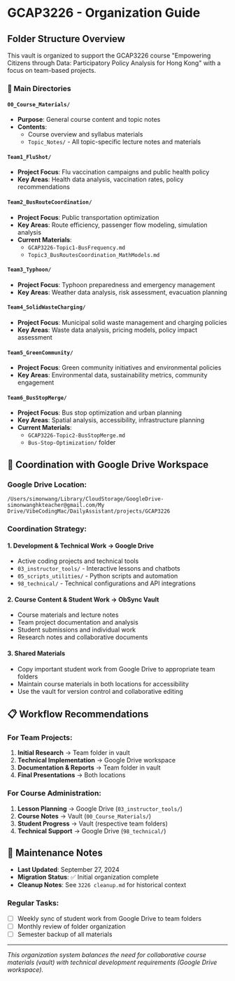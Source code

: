 # GCAP3226 - Organization Guide

## Folder Structure Overview

This vault is organized to support the GCAP3226 course "Empowering Citizens through Data: Participatory Policy Analysis for Hong Kong" with a focus on team-based projects.

### 📁 Main Directories

#### `00_Course_Materials/`
- **Purpose**: General course content and topic notes
- **Contents**:
  - Course overview and syllabus materials
  - `Topic_Notes/` - All topic-specific lecture notes and materials

#### `Team1_FluShot/`
- **Project Focus**: Flu vaccination campaigns and public health policy
- **Key Areas**: Health data analysis, vaccination rates, policy recommendations

#### `Team2_BusRouteCoordination/`
- **Project Focus**: Public transportation optimization
- **Key Areas**: Route efficiency, passenger flow modeling, simulation analysis
- **Current Materials**:
  - `GCAP3226-Topic1-BusFrequency.md`
  - `Topic3_BusRoutesCoordination_MathModels.md`

#### `Team3_Typhoon/`
- **Project Focus**: Typhoon preparedness and emergency management
- **Key Areas**: Weather data analysis, risk assessment, evacuation planning

#### `Team4_SolidWasteCharging/`
- **Project Focus**: Municipal solid waste management and charging policies
- **Key Areas**: Waste data analysis, pricing models, policy impact assessment

#### `Team5_GreenCommunity/`
- **Project Focus**: Green community initiatives and environmental policies
- **Key Areas**: Environmental data, sustainability metrics, community engagement

#### `Team6_BusStopMerge/`
- **Project Focus**: Bus stop optimization and urban planning
- **Key Areas**: Spatial analysis, accessibility, infrastructure planning
- **Current Materials**:
  - `GCAP3226-Topic2-BusStopMerge.md`
  - `Bus-Stop-Optimization/` folder

## 🔄 Coordination with Google Drive Workspace

### Google Drive Location:
`/Users/simonwang/Library/CloudStorage/GoogleDrive-simonwanghkteacher@gmail.com/My Drive/VibeCodingMac/DailyAssistant/projects/GCAP3226`

### Coordination Strategy:

#### 1. **Development & Technical Work** → Google Drive
- Active coding projects and technical tools
- `03_instructor_tools/` - Interactive lessons and chatbots
- `05_scripts_utilities/` - Python scripts and automation
- `98_technical/` - Technical configurations and API integrations

#### 2. **Course Content & Student Work** → ObSync Vault
- Course materials and lecture notes
- Team project documentation and analysis
- Student submissions and individual work
- Research notes and collaborative documents

#### 3. **Shared Materials**
- Copy important student work from Google Drive to appropriate team folders
- Maintain course materials in both locations for accessibility
- Use the vault for version control and collaborative editing

## 📋 Workflow Recommendations

### For Team Projects:
1. **Initial Research** → Team folder in vault
2. **Technical Implementation** → Google Drive workspace
3. **Documentation & Reports** → Team folder in vault
4. **Final Presentations** → Both locations

### For Course Administration:
1. **Lesson Planning** → Google Drive (`03_instructor_tools/`)
2. **Course Notes** → Vault (`00_Course_Materials/`)
3. **Student Progress** → Vault (respective team folders)
4. **Technical Support** → Google Drive (`98_technical/`)

## 🔧 Maintenance Notes

- **Last Updated**: September 27, 2024
- **Migration Status**: ✅ Initial organization complete
- **Cleanup Notes**: See `3226 cleanup.md` for historical context

### Regular Tasks:
- [ ] Weekly sync of student work from Google Drive to team folders
- [ ] Monthly review of folder organization
- [ ] Semester backup of all materials

---

*This organization system balances the need for collaborative course materials (vault) with technical development requirements (Google Drive workspace).*
